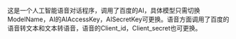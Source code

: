 这是一个人工智能语音对话程序，调用了百度的AI，具体模型只需切换ModelName，AI的AIAccessKey，AISecretKey可更换。语音方面调用了百度的语音转文本和文本转语音，语音的Client_id，Client_secret也可更换。